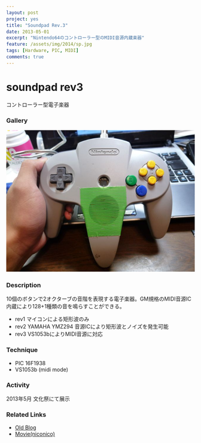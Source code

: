 ```yaml
---
layout: post
project: yes
title: "Soundpad Rev.3"
date: 2013-05-01
excerpt: "Nintendo64のコントローラー型のMIDI音源内蔵楽器"
feature: /assets/img/2014/sp.jpg
tags: [Hardware, PIC, MIDI]
comments: true
---
```


# soundpad rev3

コントローラー型電子楽器

### Gallery

  ![](/assets/img/2014/sp.jpg)

### Description

  10個のボタンで2オクターブの音階を表現する電子楽器。GM規格のMIDI音源IC内蔵により128+1種類の音を鳴らすことができる。

  * rev1
    マイコンによる矩形波のみ
  * rev2
    YAMAHA YMZ294 音源ICにより矩形波とノイズを発生可能
  * rev3
    VS1053bによりMIDI音源に対応

### Technique

  * PIC 16F1938
  * VS1053b (midi mode)

### Activity

  2013年5月 文化祭にて展示

### Related Links

* [Old Blog](http://sparks-row.blogspot.jp/2013/05/nintendo64.html)
* [Movie(niconico)](http://www.nicovideo.jp/watch/sm19783957)